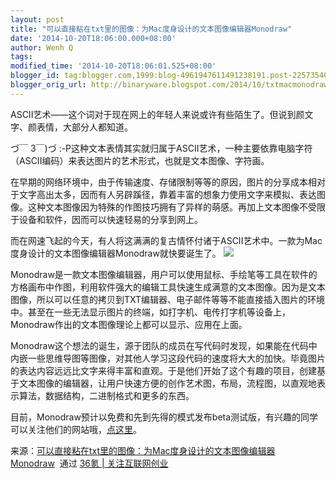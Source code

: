 ```yaml
---
layout: post
title: "可以直接粘在txt里的图像：为Mac度身设计的文本图像编辑器Monodraw"
date: '2014-10-20T18:06:00.000+08:00'
author: Wenh Q
tags:
modified_time: '2014-10-20T18:06:01.525+08:00'
blogger_id: tag:blogger.com,1999:blog-4961947611491238191.post-2257354010630389288
blogger_orig_url: http://binaryware.blogspot.com/2014/10/txtmacmonodraw.html
---
```


ASCII艺术——这个词对于现在网上的年轻人来说或许有些陌生了。但说到颜文字、颜表情，大部分人都知道。

づ￣ 3￣)づ
:-P这种文本表情其实就归属于ASCII艺术，一种主要依靠电脑字符（ASCII编码）来表达图片的艺术形式，也就是文本图像、字符画。

在早期的网络环境中，由于传输速度、存储限制等等的原因，图片的分享成本相对于文字高出太多，因而有人另辟蹊径，靠着丰富的想象力使用文字来模拟、表达图像。这种文本图像因为特殊的作图技巧拥有了异样的萌感。再加上文本图像不受限于设备和软件，因而可以快速轻易的分享到网上。

而在网速飞起的今天，有人将这满满的复古情怀付诸于ASCII艺术中。一款为Mac度身设计的文本图像编辑器Monodraw就快要诞生了。
![](https://images-blogger-opensocial.googleusercontent.com/gadgets/proxy?url=http%3A%2F%2Fa.36krcnd.com%2Fphoto%2F2014%2F7eee2931bd003dea4baf5f79c8cb2331.png&container=blogger&gadget=a&rewriteMime=image%2F*)

Monodraw是一款文本图像编辑器，用户可以使用鼠标、手绘笔等工具在软件的方格画布中作图，利用软件强大的编辑工具快速生成满意的文本图像。因为是文本图像，所以可以任意的拷贝到TXT编辑器、电子邮件等等不能直接插入图片的环境中。甚至在一些无法显示图片的终端，如打字机、电传打字机等设备上，Monodraw作出的文本图像理论上都可以显示、应用在上面。

Monodraw这个想法的诞生，源于团队的成员在写代码时发现，如果能在代码中内嵌一些思维导图等图像，对其他人学习这段代码的速度将大大的加快。毕竟图片的表达内容远远比文字来得丰富和直观。于是他们开始了这个有趣的项目，创建基于文本图像的编辑器，让用户快速方便的创作艺术图，布局，流程图，以直观地表示算法，数据结构，二进制格式和更多的东西。

目前，Monodraw预计以免费和先到先得的模式发布beta测试版，有兴趣的同学可以关注他们的网站哦，[点这里](http://monodraw.helftone.com/)。

来源：[可以直接粘在txt里的图像：为Mac度身设计的文本图像编辑器Monodraw](http://www.36kr.com/p/216120.html)  通过 [36氪
| 关注互联网创业](http://www.36kr.com/)

